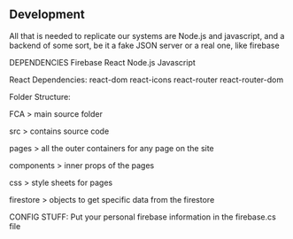 
## Development


All that is needed to replicate our systems are Node.js and javascript, and a backend of some sort, be it a fake JSON server or a real one, like firebase

DEPENDENCIES
Firebase
React
Node.js
Javascript


React Dependencies:
react-dom
react-icons
react-router
react-router-dom


Folder Structure:

FCA > main source folder

src > contains source code

pages > all the outer containers for any page on the site

components > inner props of the pages

css > style sheets for pages

firestore > objects to get specific data from the firestore


CONFIG STUFF:
Put your personal firebase information in the firebase.cs file
